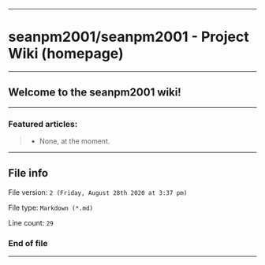 
***

# seanpm2001/seanpm2001 - Project Wiki (homepage)

***

## Welcome to the seanpm2001 wiki!

***

### Featured articles:

> * None, at the moment.

***

## File info

File version: `2 (Friday, August 28th 2020 at 3:37 pm)`

File type: `Markdown (*.md)`

Line count: `29`

### End of file

***
